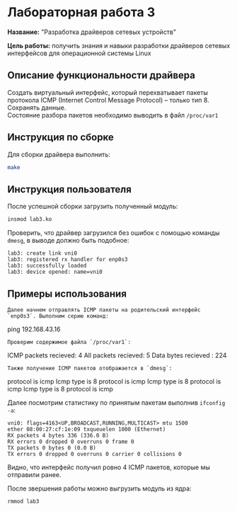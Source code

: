 # Лабораторная работа 3

**Название:** "Разработка драйверов сетевых устройств"

**Цель работы:** получить знания и навыки разработки драйверов сетевых интерфейсов для операционной системы Linux

## Описание функциональности драйвера
Создать виртуальный интерфейс, который перехватывает пакеты протокола ICMP (Internet Control Message Protocol) – только тип 8. Сохранять данные.  
Состояние разбора пакетов необходимо выводить в файл `/proc/var1`

## Инструкция по сборке
Для сборки драйвера выполнить:
```bash
make
```

## Инструкция пользователя
После успешной сборки загрузить полученный модуль:
```bash
insmod lab3.ko
```
Проверить, что драйвер загрузился без ошибок с помощью команды `dmesg`, в выводе должно быть подобное:
```
lab3: create link vni0
lab3: registered rx handler for enp0s3
lab3: successfully loaded
lab3: device opened: name=vni0
```

## Примеры использования
```
Далее начнем отправлять ICMP пакеты на родительский интерфейс `enp0s3`. Выполним серию команд:
```
ping 192.168.43.16

```
Проверим содержимое файла `/proc/var1`:
```
ICMP packets recieved: 4
All packets recieved: 5
Data bytes recieved : 224
```
Также получение ICMP пакетов отображается в `dmesg`:
```
protocol is icmp
Icmp type is 8
protocol is icmp
Icmp type is 8
protocol is icmp
Icmp type is 8
protocol is icmp

Далее посмотрим статистику по принятым пакетам выполнив `ifconfig -a`:
```
vni0: flags=4163<UP,BROADCAST,RUNNING,MULTICAST> mtu 1500
ether 08:00:27:cf:1e:09 txqueuelen 1000 (Ethernet)
RX packets 4 bytes 336 (336.0 B)
RX errors 0 dropped 0 overruns 0 frame 0
TX packets 0 bytes 0 (0.0 B)
TX errors 0 dropped 0 overruns 0 carrier 0 collisions 0
```
Видно, что интерфейс получил ровно 4 ICMP пакетов, которые мы отправили ранее.

После звершения работы можно выгрузить модуль из ядра:
```bash
rmmod lab3
```

